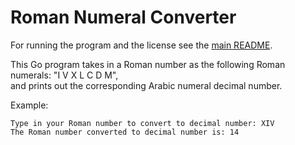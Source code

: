 # Roman Numeral Converter

For running the program and the license see the [main README](../README.md).

This Go program takes in a Roman number as the following Roman numerals: "I V X L C D M",  
and prints out the corresponding Arabic numeral decimal number.

Example:
```
Type in your Roman number to convert to decimal number: XIV
The Roman number converted to decimal number is: 14
```